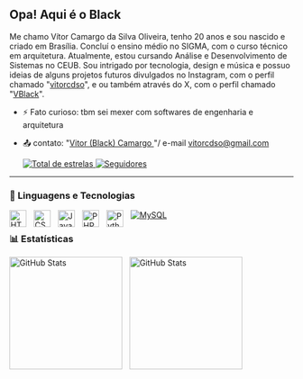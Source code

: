 ## Opa! Aqui é o Black

Me chamo Vítor Camargo da Silva Oliveira, tenho 20 anos e sou nascido e criado em Brasília. Concluí o ensino médio no SIGMA, com o curso técnico em arquitetura. Atualmente, estou cursando Análise e Desenvolvimento de Sistemas no CEUB. Sou intrigado por tecnologia, design e música e possuo ideias de alguns projetos futuros divulgados no Instagram, com o perfil chamado "[vitorcdso](https://www.instagram.com/vitorcdso/)", e ou também através do X, com o perfil chamado "[VBlack](https://x.com/CsoVitor)".

- ⚡ Fato curioso: tbm sei mexer com softwares de engenharia e arquitetura 
- 📤 contato: "[Vitor (Black) Camargo ](www.linkedin.com/in/vítor-camargo-211625350)"/ e-mail vitorcdso@gmail.com

    <a href="https://github.com/Larissakich?tab=repositories&sort=stargazers">
        <img 
            alt="Total de estrelas" 
            title="Total de estrelas GitHub" 
            src="https://custom-icon-badges.demolab.com/github/stars/ViBl4ck?color=55960c&style=for-the-badge&labelColor=488207&logo=star&label=estrelas"
        />
    </a>
    <a href="https://github.com/Larissakich?tab=followers">
        <img 
            alt="Seguidores" 
            title="Me siga no GitHub" 
            src="https://custom-icon-badges.demolab.com/github/followers/ViBl4ck?color=236ad3&labelColor=1155ba&style=for-the-badge&logo=github&label=Seguidores&logoColor=white"
        />
    </a>
</p>

---

### 🤖 Linguagens e Tecnologias

<img 
    align="left" 
    alt="HTML"
    title="HTML" 
    width="30px" 
    style="padding-right: 10px;" 
    src="https://cdn.jsdelivr.net/gh/devicons/devicon@latest/icons/html5/html5-original.svg" 
/>
<img 
    align="left" 
    alt="CSS" 
    title="CSS"
    width="30px" 
    style="padding-right: 10px;" 
    src="https://cdn.jsdelivr.net/gh/devicons/devicon@latest/icons/css3/css3-original.svg" 
/>
<img 
    align="left" 
    alt="JavaScript" 
    title="JavaScript"
    width="30px" 
    style="padding-right: 10px;" 
    src="https://cdn.jsdelivr.net/gh/devicons/devicon@latest/icons/javascript/javascript-original.svg"
  />
<img 
    align="left" 
    alt="PHP" 
    title="PHP"
    width="30px" 
    style="padding-right: 10px;" 
    src="https://cdn.jsdelivr.net/gh/devicons/devicon@latest/icons/php/php-original.svg" 
/>
<img 
    align="left" 
    alt="Python" 
    title="Python"
    width="30px" 
    style="padding-right: 10px;" 
    src="https://cdn.jsdelivr.net/gh/devicons/devicon@latest/icons/python/python-original.svg" 
/>
<a href="#"><img alt="MySQL" src="https://img.shields.io/badge/MySQL-00f.svg?logo=mysql&logoColor=white"></a>
<br/>

### 📊 Estatísticas

<p>
  <img 
    align="left" 
    alt="GitHub Stats" 
    height="200" 
    style="padding-right: 10px;" 
    src="https://github-readme-stats.vercel.app/api?username=ViBl4ck&show_icons=true&theme=tokyonight&include_all_commits=true&locale=pt-br" 
  />

<img 
      align="left" 
      alt="GitHub Stats" 
      height="200" 
      src="https://github-readme-stats.vercel.app/api/top-langs/?username=ViBl4ck&theme=tokyonight&layout=compact&custom_title=Tecnologias&langs_count=9" 
  />

</p>
